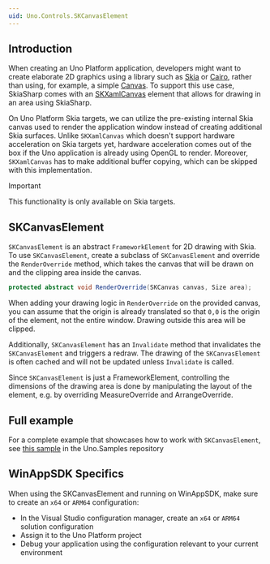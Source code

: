 ```yaml
---
uid: Uno.Controls.SKCanvasElement
---
```


## Introduction

When creating an Uno Platform application, developers might want to create elaborate 2D graphics using a library such as [Skia](https://skia.org) or [Cairo](https://www.cairographics.org), rather than using, for example, a simple [Canvas](https://learn.microsoft.com/windows/windows-app-sdk/api/winrt/microsoft.ui.xaml.controls.canvas). To support this use case, SkiaSharp comes with an [SKXamlCanvas](https://learn.microsoft.com/dotnet/api/skiasharp.views.windows.skxamlcanvas) element that allows for drawing in an area using SkiaSharp.

On Uno Platform Skia targets, we can utilize the pre-existing internal Skia canvas used to render the application window instead of creating additional Skia surfaces. Unlike `SKXamlCanvas` which doesn't support hardware acceleration on Skia targets yet, hardware acceleration comes out of the box if the Uno application is already using OpenGL to render. Moreover, `SKXamlCanvas` has to make additional buffer copying, which can be skipped with this implementation.

> [!IMPORTANT]
> This functionality is only available on Skia targets.

## SKCanvasElement

`SKCanvasElement` is an abstract `FrameworkElement` for 2D drawing with Skia. To use `SKCanvasElement`, create a subclass of `SKCanvasElement` and override the `RenderOverride` method, which takes the canvas that will be drawn on and the clipping area inside the canvas.

```csharp
protected abstract void RenderOverride(SKCanvas canvas, Size area);
```

When adding your drawing logic in `RenderOverride` on the provided canvas, you can assume that the origin is already translated so that `0,0` is the origin of the element, not the entire window. Drawing outside this area will be clipped.

Additionally, `SKCanvasElement` has an `Invalidate` method that invalidates the `SKCanvasElement` and triggers a redraw. The drawing of the `SKCanvasElement` is often cached and will not be updated unless `Invalidate` is called.

Since `SKCanvasElement` is just a FrameworkElement, controlling the dimensions of the drawing area is done by manipulating the layout of the element, e.g. by overriding MeasureOverride and ArrangeOverride.

## Full example
For a complete example that showcases how to work with `SKCanvasElement`, see [this sample](https://github.com/unoplatform/Uno.Samples/tree/master/UI/SKCanvasElementShowcase) in the Uno.Samples repository

## WinAppSDK Specifics

When using the SKCanvasElement and running on WinAppSDK, make sure to create an `x64` or `ARM64` configuration:

- In the Visual Studio configuration manager, create an `x64` or `ARM64` solution configuration
- Assign it to the Uno Platform project
- Debug your application using the configuration relevant to your current environment
